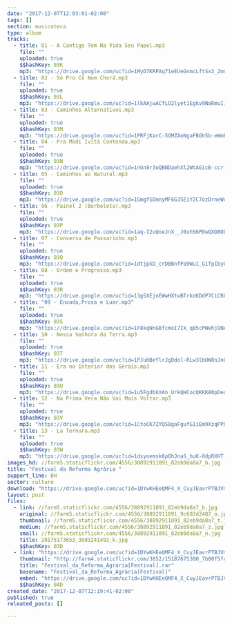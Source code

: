 ```yaml
---
date: "2017-12-07T12:03:01-02:00"
tags: []
section: musicoteca
type: album
tracks:
  - title: 01 - A Cantiga Tem Na Vida Seu Papel.mp3
    file: ""
    uploaded: true
    $$hashKey: 03K
    mp3: "https://drive.google.com/uc?id=1MyD7KRPAq71eEUeGnmcLftSx2_2mdf-7"
  - title: 02 - Só Pro Cê Num Chorá.mp3
    file: ""
    uploaded: true
    $$hashKey: 03L
    mp3: "https://drive.google.com/uc?id=1lkAAjwACfLO2lyet1Egkv9NaRmuI1qla"
  - title: 03 - Caminhos Alternativos.mp3
    file: ""
    uploaded: true
    $$hashKey: 03M
    mp3: "https://drive.google.com/uc?id=1FRFjKarC-5GMZAoNgaFBGh5b-eWmBk0g"
  - title: 04 - Pra Módi Ivitá Contenda.mp3
    file: ""
    uploaded: true
    $$hashKey: 03N
    mp3: "https://drive.google.com/uc?id=1nGn8r3oQBNDaehXl2WtAGicB-ccr-n2P"
  - title: 05 - Caminhos ao Natural.mp3
    file: ""
    uploaded: true
    $$hashKey: 03O
    mp3: "https://drive.google.com/uc?id=1GmgfSDmnyMF6G3SEiY2C7ozDrneWqUke"
  - title: 06 - Painel 2 (Borboleta).mp3
    file: ""
    uploaded: true
    $$hashKey: 03P
    mp3: "https://drive.google.com/uc?id=1aq-I2uQoeJnX__J0xhS6PDwQXD8DDNeX"
  - title: 07 - Conversa de Passarinho.mp3
    file: ""
    uploaded: true
    $$hashKey: 03Q
    mp3: "https://drive.google.com/uc?id=1dtjpkD_crDBBnfPa9WuI_G1fpIbyOSjf"
  - title: 08 - Ordem e Progresso.mp3
    file: ""
    uploaded: true
    $$hashKey: 03R
    mp3: "https://drive.google.com/uc?id=13gSXEjnEWwHXtwBTrkoKDdP7CiCR07av"
  - title: "09 - Enxada,Prosa e Luar.mp3"
    file: ""
    uploaded: true
    $$hashKey: 03S
    mp3: "https://drive.google.com/uc?id=1F8kqNnGBfcmoI7Ik_q85cPWehjONAtci"
  - title: 10 - Nossa Senhora da Terra.mp3
    file: ""
    uploaded: true
    $$hashKey: 03T
    mp3: "https://drive.google.com/uc?id=1PJuHBeYlrJgDdol-RLw3lbUW8nJnQQ-Y"
  - title: 11 - Era no Interior dos Gerais.mp3
    file: ""
    uploaded: true
    $$hashKey: 03U
    mp3: "https://drive.google.com/uc?id=1u5FgdbkXAn_UrkQHCocQKKK80pDeoriX"
  - title: 12 - Na Prima Vera Não Vai Mais Voltar.mp3
    file: ""
    uploaded: true
    $$hashKey: 03V
    mp3: "https://drive.google.com/uc?id=1CtoCK7ZYQS0gaFgufG1iEm9XzqPPQXfs"
  - title: 13 - La Ternura.mp3
    file: ""
    uploaded: true
    $$hashKey: 03W
    mp3: "https://drive.google.com/uc?id=1dxyoemsk6pOhJnaS_huK-OdpRXHT-vIv"
images_hd: //farm5.staticflickr.com/4556/38892911891_82eb9da8a7_b.jpg
title: "Festival da Reforma Agrária "
support_line: BH
sector: culture
download: "https://drive.google.com/uc?id=1DYwKHEeQMF4_X_CuyJEavrPTBJVmPde3&export=download"
layout: post
files:
  - link: //farm5.staticflickr.com/4556/38892911891_82eb9da8a7_b.jpg
    original: //farm5.staticflickr.com/4556/38892911891_9c692d2487_o.jpg
    thumbnail: //farm5.staticflickr.com/4556/38892911891_82eb9da8a7_t.jpg
    medium: //farm5.staticflickr.com/4556/38892911891_82eb9da8a7_z.jpg
    small: //farm5.staticflickr.com/4556/38892911891_82eb9da8a7_n.jpg
    title: 28175173653_3dd3241492_k.jpg
    $$hashKey: 03D
  - link: "https://drive.google.com/uc?id=1DYwKHEeQMF4_X_CuyJEavrPTBJVmPde3&export=download"
    thumbnail: "http://farm4.staticflickr.com/3852/15187675380_7b00f5fdff_b.jpg"
    title: "Festival_da_Reforma_Agrária[Festival].rar"
    basename: "Festival_da_Reforma_Agrária[Festival]"
    embed: "https://drive.google.com/uc?id=1DYwKHEeQMF4_X_CuyJEavrPTBJVmPde3"
    $$hashKey: 04D
created_date: "2017-12-07T12:19:41-02:00"
published: true
releated_posts: []

---
```

